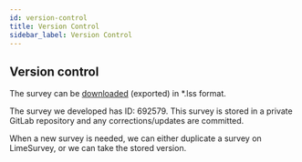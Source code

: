 ```yaml
---
id: version-control
title: Version Control
sidebar_label: Version Control
---
```


## Version control

The survey can be [downloaded](https://manual.limesurvey.org/Display/Export_survey) (exported) in *.lss format.

The survey we developed has ID: 692579.  This survey is stored in a private GitLab repository and any corrections/updates are committed.

When a new survey is needed, we can either duplicate a survey on LimeSurvey, or we can take the stored version.
